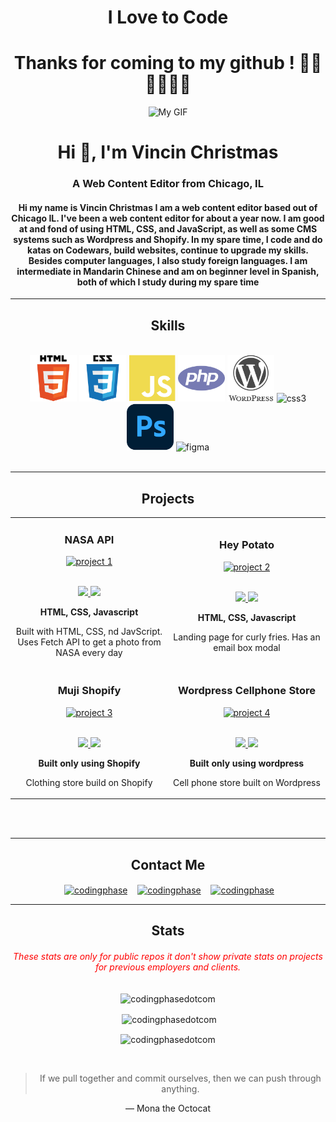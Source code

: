 <div id="" align="center">
  <h1 align="center">I Love to Code</h1>
  <h1 align="center">Thanks for coming to my github ! 🍺🍺🍺🍺🍺🍺</h1>
 
![My GIF](https://media.giphy.com/media/v1.Y2lkPTc5MGI3NjExOHd4N3VkeGpzcGg0bW15czJvaTByMDM5ZWhxZ2F1eHF4dXJ2YzM2ciZlcD12MV9pbnRlcm5hbF9naWZfYnlfaWQmY3Q9Zw/oOW5zSHFAfojM21cjD/giphy.gif)
</div>
<h1 align="center">Hi 👋, I'm Vincin Christmas</h1>
<h3 align="center">A Web Content Editor from Chicago, IL</h3>
<h4 align="center">Hi my name is Vincin Christmas I am a web content editor based out of Chicago IL. I've been a web content editor for about a year now. I am good at and fond of using HTML, CSS, and JavaScript, as well as some CMS systems such as Wordpress and Shopify. In my spare time, I code and do katas on Codewars, build websites, continue to upgrade my skills. Besides computer languages, I also study foreign languages. I am intermediate in Mandarin Chinese and am on beginner level in Spanish, both of which I study during my spare time </h4>

<hr>


<!-- TECHS -->

<h2 align="center">Skills</h2>

<div align="center">
                <br>
                    <div align="center" >  
                      <img src="https://raw.githubusercontent.com/devicons/devicon/master/icons/html5/html5-original-wordmark.svg" alt="html5" width="75" height="75"/> 
			<img src="https://raw.githubusercontent.com/devicons/devicon/master/icons/css3/css3-original-wordmark.svg" alt="css3" width="75" height="75"/>
                      <img src="https://raw.githubusercontent.com/devicons/devicon/1119b9f84c0290e0f0b38982099a2bd027a48bf1/icons/javascript/javascript-plain.svg" alt="css3" width="75" height="75"/>
			     <img src="https://raw.githubusercontent.com/devicons/devicon/ca28c779441053191ff11710fe24a9e6c23690d6/icons/php/php-plain.svg" alt="figma"  width="75" height="75"/>
                      <img src="https://raw.githubusercontent.com/devicons/devicon/1119b9f84c0290e0f0b38982099a2bd027a48bf1/icons/wordpress/wordpress-plain-wordmark.svg" alt="css3" width="75" height="75"/>
			    <img src="https://www.svgrepo.com/show/303503/shopify-logo.svg" alt="css3" width="75" height="75"/>
                    <img src="https://raw.githubusercontent.com/devicons/devicon/ca28c779441053191ff11710fe24a9e6c23690d6/icons/photoshop/photoshop-original.svg" alt="css3" width="75" height="75"/>
                      <img src="https://www.vectorlogo.zone/logos/figma/figma-icon.svg" alt="figma" width="75" height="75"/> 
		    
                   
                    
        
</div>

<br>
<hr>

<!-- PROJECTS -->

<h2 align="center">Projects</h2>
<div align="center">
	<table>
		<tr>
			<td width="50%">
				<h3 align="center">NASA API</h3>
				<div align="center">  
					<a href='https://vincinchristmas.github.io/astropod/' target="_blank">
						<img src="https://media.licdn.com/dms/image/D5622AQEz5xw3sJo44w/feedshare-shrink_800/0/1713627283827?e=2147483647&v=beta&t=Xsy93105Tr6dQCUGsIbrcRPDG0rpbY6YbW5KDCLwTPA" alt="project 1" height="100%" />
					</a>
					<br>
					<br>
					<p>
						<a href="https://github.com/VincinChristmas/astropod" target="_blank">
							<img src="https://img.shields.io/badge/Repo-lightgrey?style=for-the-badge&logo=github"/>
						</a>  
						<a href="https://vincinchristmas.github.io/astropod/" target="_blank">
              <img src="https://img.shields.io/badge/Live-lightgrey?style=for-the-badge&color=0892d0"/>
						</a>
					</p>
					<p><strong>HTML, CSS, Javascript</strong></p>
          <p>
						Built with HTML, CSS, nd JavScript. Uses Fetch API to get a photo from NASA every day
					</p>
				</div>
			</td>
			<td width="50%">
				<h3 align="center">Hey Potato</h3>
				<div align="center" >  
					<a href='https://vincinchristmas.github.io/Hey-Potato/' target="_blank">
						<img src="https://vincinchristmas.github.io/Hey-Potato/assets/images/billboard.png" alt="project 2" height="100%" />
					</a>
					<br>
					<br>
					<p>
						<a href="https://github.com/VincinChristmas/Hey-Potato" target="_blank">
							<img src="https://img.shields.io/badge/Repo-lightgrey?style=for-the-badge&logo=github"/>
						</a>  
						<a href="https://vincinchristmas.github.io/Hey-Potato/" target="_blank">
							<img src="https://img.shields.io/badge/Live-lightgrey?style=for-the-badge&color=0892d0"/>
						</a>	
					</p>
					 <p><strong>HTML, CSS, Javascript</strong></p>
					<p>Landing page for curly fries. Has an email box modal</p>
				</div>
        </tr>
	    <tr>
            <td width="50%">
                <h3 align="center">Muji Shopify</h3>
                <div align="center" >  
                    <a href='https://dreamsandthemes.myshopify.com/' target="_blank">
                        <img src="https://vincinchristmas.netlify.app/images/muji.png" alt="project 3" height="100%" />
                    </a>
                    <br>
                    <br>
                    <p>
                        <a href="https://vincinchristmas.netlify.app/" target="_blank">
							<img src="https://img.shields.io/badge/Repo-lightgrey?style=for-the-badge&logo=github"/>
						</a>  
						<a href="https://dreamsandthemes.myshopify.com/" target="_blank">
							<img src="https://img.shields.io/badge/Live-lightgrey?style=for-the-badge&color=0892d0"/>
						</a>
                    </p>
                    <p><strong>Built only using Shopify</strong></p>
		    <p>Clothing store build on Shopify</p>
                </div>
            </td>
            <td width="50%">
                <h3 align="center">Wordpress Cellphone Store</h3>
                <div align="center">  
                    <a href='https://img.shields.io/badge/Live-lightgrey?style=for-the-badge&color=0892d0' target="_blank">
                        <img src="https://huaweiphones0.wordpress.com/wp-content/uploads/2024/09/mate-xt-ultimate-design-ksp-1.jpg" alt="project 4" height="100%" />
                    </a>
                    <br>
                    <br>
                    <p>
                        <a href="https://huaweiphones0.wordpress.com/" target="_blank">
							<img src="https://img.shields.io/badge/Repo-lightgrey?style=for-the-badge&logo=github"/>
						</a>  
						<a href="https://huaweiphones0.wordpress.com/" target="_blank">
							<img src="https://img.shields.io/badge/Live-lightgrey?style=for-the-badge&color=0892d0"/>
						</a>	
                    </p>
                    <p><strong>Built only using wordpress</strong></p>
		    <p>Cell phone store built on Wordpress</p>
                </div>	
            </td>
        </tr>
	</table>
</div>
<br />
<br />
<hr>


<!-- SOCIALS -->

<h2 align="center">Contact Me</h2>
<p align="center">
	&nbsp&nbsp&nbsp
	<a href="https://x.com/vineo666" target="blank"><img align="center" src="https://raw.githubusercontent.com/rahuldkjain/github-profile-readme-generator/master/src/images/icons/Social/twitter.svg" alt="codingphase" height="30" width="40" /></a>&nbsp&nbsp&nbsp
<a href="https://www.linkedin.com/in/vincinchristmas/" target="blank"><img align="center" src="https://raw.githubusercontent.com/rahuldkjain/github-profile-readme-generator/master/src/images/icons/Social/linked-in-alt.svg" alt="codingphase" height="30" width="40" /></a>&nbsp&nbsp&nbsp
<a href="https://www.instagram.com/javascript_made_me_rich/?hl=en" target="blank"><img align="center" src="https://raw.githubusercontent.com/rahuldkjain/github-profile-readme-generator/master/src/images/icons/Social/instagram.svg" alt="codingphase" height="30" width="40" /></a>&nbsp&nbsp&nbsp

</p>

<hr>


<!-- STATS -->
<div align="center" margin="100px 0 0 0">

<h2 align="center">Stats</h2>
<h6 style="color:red">These stats are only for public repos it don't show private stats on projects for previous employers and clients.</h6>

  <p><img align="center" src="https://github-readme-stats.vercel.app/api/top-langs?username=VincinChristmas&show_icons=true&locale=en&layout=compact" alt="codingphasedotcom" /></p>

  <p>&nbsp;<img align="center" src="https://github-readme-stats.vercel.app/api?username=VincinChristmas&show_icons=true&locale=en" alt="codingphasedotcom" /></p>

  <p><img align="center" src="https://github-readme-streak-stats.herokuapp.com/?user=VincinChristmas&" alt="codingphasedotcom" /></p>
</div>
<br>

> If we pull together and commit ourselves, then we can push through anything.

— Mona the Octocat






